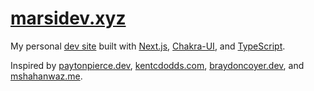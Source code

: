 # [marsidev.xyz][web-url]
My personal [dev site][web-url] built with [Next.js], [Chakra-UI], and [TypeScript].

Inspired by [paytonpierce.dev], [kentcdodds.com], [braydoncoyer.dev], and [mshahanwaz.me].

[web-url]: https://marsidev.xyz
[Next.js]: https://nextjs.org/
[Chakra-UI]: https://chakra-ui.com/
[TypeScript]: https://www.typescriptlang.org/
[paytonpierce.dev]: https://www.paytonpierce.dev
[braydoncoyer.dev]: https://braydoncoyer.dev
[mshahanwaz.me]: https://mshahanwaz.me
[kentcdodds.com]: https://kentcdodds.com
